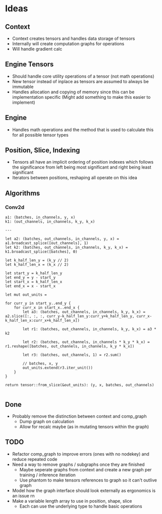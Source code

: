 # Ideas

## Context

- Context creates tensors and handles data storage of tensors
- Internally will create computation graphs for operations
- Will handle gradient calc

## Engine Tensors
 
- Should handle core utility operations of a tensor (not math operations)
- New tensor instead of inplace as tensors are assumed to always be immutable
- Handles allocation and copying of memory since this can be implementation specific (Might add something to make this easier to implement)

## Engine

- Handles math operations and the method that is used to calculate this for all possible tensor types

## Position, Slice, Indexing

- Tensors all have an implicit ordering of position indexes which follows the significance from left being most significant and right being least significant
- Iterators between positions, reshaping all operate on this idea

## Algorithms

### Conv2d
```
a1: (batches, in_channels, y, x)
k1: (out_channels, in_channels, k_y, k_x)

---

let a2: (batches, out_channels, in_channels, y, x) = a1.broadcast_splice([out_channels], 1)
let k2: (batches, out_channels, in_channels, k_y, k_x) = k1.broadcast_splice([batches], 0)

let k_half_len_y = (k_y // 2)
let k_half_len_x = (k_x // 2)

let start_y = k_half_len_y
let end_y = y - start_y
let start_x = k_half_len_x
let end_x = x - start_x

let mut out_units = 

for curr_y in start_y..end_y {
    for curr_x in start_x..end_x {
        let a3: (batches, out_channels, in_channels, k_y, k_x) = a2.slice([:, :, :, curr_y-k_half_len_y:curr_y+k_half_len_y, curr_x-k_half_len_x:curr_x+k_half_len_x])

        let r1: (batches, out_channels, in_channels, k_y, k_x) = a3 * k2

        let r2: (batches, out_channels, in_channels * k_y * k_x) = r1.reshape([batches, out_channels, in_channels, k_y * k_x])

        let r3: (batches, out_channels, 1) = r2.sum()

        // batches, x, y
        out_units.extend(r3.iter_unit())
    }
}

return tensor::from_slice(&out_units): (y, x, batches, out_channels)


```

## Done
- Probably remove the distinction between context and comp_graph
    - Dump graph on calculation
    - Allow for recalc maybe (as in mutating tensors within the graph)

## TODO

- Refactor comp_graph to improve errors (ones with no nodekey) and reduce repeated code
- Need a way to remove graphs / subgraphs once they are finished 
    - Maybe seperate graphs from context and create a new graph per training / inference iteration
    - Use phantom to make tensors references to graph so it can't outlive graph
- Model how the graph interface should look externally as ergonomics is an issue rn
- Make a variable length array to use in position, shape, slice
    - Each can use the underlying type to handle basic operations
